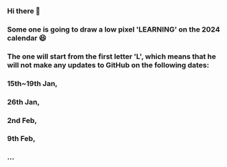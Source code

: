 ### Hi there 👋
### Some one is going to draw a low pixel 'LEARNING' on the 2024 calendar 😆
### The one will start from the first letter 'L', which means that he will not make any updates to GitHub on the following dates:
### 15th~19th Jan, 
### 26th Jan, 
### 2nd Feb,
### 9th Feb,
### ...

<!--
**ZsyRock/ZsyRock** is a ✨ _special_ ✨ repository because its `README.md` (this file) appears on your GitHub profile.

Here are some ideas to get you started:

- 🔭 I’m currently working on ...
- 🌱 I’m currently learning ...
- 👯 I’m looking to collaborate on ...
- 🤔 I’m looking for help with ...
- 💬 Ask me about ...
- 📫 How to reach me: ...
- 😄 Pronouns: ...
- ⚡ Fun fact: ...
-->
